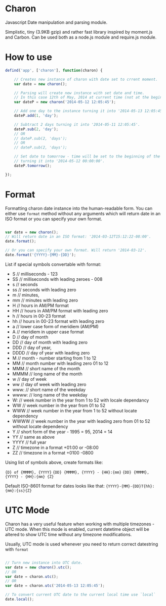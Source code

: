 Charon
======

Javascript Date manipulation and parsing module.

Simplistic, tiny (3.9KB gzip) and rather fast library inspired by moment.js and Carbon.
Can be used both as a node.js module and require.js module.

How to use
======

````js
defind('app', ['charon'], function(charon) {

	// Creates new instance of charon with date set to crrent moment.
	var date = new charon();

	// Parsing will create new instance with set date and time.
	// In this case 12th of May, 2014 at current time (not at the beginning of the day).
	var dateP = new charon('2014-05-12 12:05:45');

	// Add one day to the instance turning it into '2014-05-13 12:05:45'.
	dateP.add(1, 'day');

	// Subtract 2 days turning it into '2014-05-11 12:05:45'.
	dateP.sub(2, 'day');
	// OR
	// dateP.sub(2, 'days');
	// OR
	// dateP.sub(2, 'days');

	// Set date to tomorrow - time will be set to the beginning of the day:
	// turning it into '2014-05-12 00:00:00'.
	dateP.tomorrow();

});

````

Format
======

Formatting charon date instance into the human-readable form.
You can either use `format` method without any arguments which will return
date in an ISO format or you can specify your own format.

````js

var date = new charon();
// Will return date in an ISO format: '2014-03-12T15:12:22-08:00'.
date.format();

// Or you can specify your own format. Will return '2014-03-12'.
date.format('{YYYY}-{MM}-{DD}');

````

List if special symbols convertable with format:
* S  // milliseconds - 123
* SS // milliseconds with leading zeroes - 008
* s  // seconds
* ss // seconds with leading zero
* m  // minutes,
* mm // minutes with leading zero
* H  // hours in AM/PM format
* HH // hours in AM/PM format with leading zero
* h  // hours in 00-23 format
* hh // hours in 00-23 format with leading zero
* a  // lower case form of meridiem (AM/PM)
* A  // meridiem in upper case format
* D    // day of month
* DD   // day of month with leading zero
* DDD  // day of year,
* DDDD // day of year with leading zero
* M    // month - number starting from 1 to 12
* MM   // month number with leading zero 01 to 12
* MMM  // short name of the month
* MMMM // long name of the month
* w    // day of week
* ww   // day of week with leading zero
* www:  // short name of the weekday
* wwww: // long name of the weekday
* W:    // week number in the year from 1 to 52 with locale dependancy
* WW    // week number in the year from 01 to 52
* WWW   // week number in the year from 1 to 52 without locate dependency
* WWWW  // week number in the year with leading zero from 01 to 52 without locate dependency
* Y     // short form of the year - 1995 = 95, 2014 = 14
* YY    // same as above
* YYYY  // full year
* Z     // timezone in a format +01:00 or -08:00
* ZZ    // timezone in a format +0100 -0800

Using list of symbols above, create formats like:

`{D} of {MMMM}, {YYYY}`
`{DD} {MMMM}, {YYYY} - {HH}:{mm}`
`{DD} {MMMM}, {YYYY} - {HH}:{mm} {Z}`

Default ISO-8601 format for dates looks like that:
`{YYYY}-{MM}-{DD}T{hh}:{mm}:{ss}{Z}`

UTC Mode
======

Charon has a very useful feature when working with multiple timezones - UTC mode.
When this mode is enabled, current datetime object will be altered
to show UTC time without any timezone modifications.

Usually, UTC mode is used whenever you need to return correct datestring with `format`

````js

// Turn new instance into UTC date.
var date = new charon().utc();
// OR
var date = charon.utc();
// OR
var date = charon.utc('2014-05-13 12:05:45');

// To convert current UTC date to the current local time use `local`
date.local();



````
